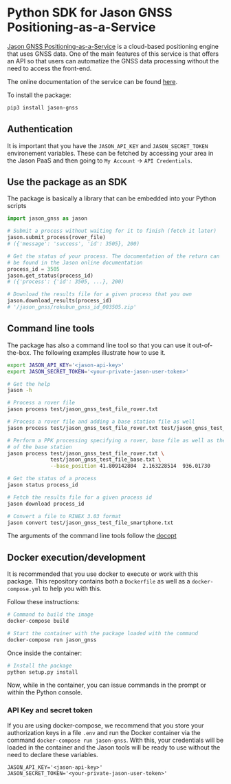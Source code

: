 # Python SDK for Jason GNSS Positioning-as-a-Service

[Jason GNSS Positioning-as-a-Service](https://jason.rokubun.cat) is a cloud-based
positioning engine that uses GNSS data. One of the main features of this service
is that offers an API so that users can automatize the GNSS data processing
without the need to access the front-end.

The online documentation of the service can be found [here](https://jason.docs.rokubun.cat).


To install the package:

```bash
pip3 install jason-gnss
```

## Authentication

It is important that you have the `JASON_API_KEY` and `JASON_SECRET_TOKEN` 
environement variables. These can be fetched by accessing your area in the 
Jason PaaS and then going to `My Account` -> `API Credentials`.

## Use the package as an SDK

The package is basically a library that can be embedded into your Python scripts

```python
import jason_gnss as jason

# Submit a process without waiting for it to finish (fetch it later)
jason.submit_process(rover_file)
# ({'message': 'success', 'id': 3505}, 200)

# Get the status of your process. The documentation of the return can 
# be found in the Jason online documentation
process_id = 3505
jason.get_status(process_id)
# ({'process': {'id': 3505, ...}, 200)

# Download the results file for a given process that you own
jason.download_results(process_id)
# '/jason_gnss/rokubun_gnss_id_003505.zip'
```

## Command line tools

The package has also a command line tool so that you can use it out-of-the-box.
The following examples illustrate how to use it.

```bash
export JASON_API_KEY='<jason-api-key>'
export JASON_SECRET_TOKEN='<your-private-jason-user-token>'

# Get the help
jason -h

# Process a rover file
jason process test/jason_gnss_test_file_rover.txt

# Process a rover file and adding a base station file as well
jason process test/jason_gnss_test_file_rover.txt test/jason_gnss_test_file_base.txt

# Perform a PPK processing specifying a rover, base file as well as the location
# of the base station
jason process test/jason_gnss_test_file_rover.txt \
              test/jason_gnss_test_file_base.txt \
              --base_position 41.809142804  2.163228514  936.01730

# Get the status of a process
jason status process_id

# Fetch the results file for a given process id
jason download process_id

# Convert a file to RINEX 3.03 format
jason convert test/jason_gnss_test_file_smartphone.txt
```

The arguments of the command line tools follow the [docopt](http://docopt.org)

## Docker execution/development

It is recommended that you use docker to execute or work with this package.
This repository contains both a `Dockerfile` as well as a `docker-compose.yml`
to help you with this.

Follow these instructions:

```bash
# Command to build the image
docker-compose build

# Start the container with the package loaded with the command
docker-compose run jason_gnss
```

Once inside the container:

```bash
# Install the package
python setup.py install
```

Now, while in the container, you can issue commands in the prompt or
within the Python console.

### API Key and secret token

If you are using docker-compose, we recommend that you store your authorization
keys in a file `.env` and run the Docker container via the command
`docker-compose run jason-gnss`. With this, your credentials will be loaded
in the container and the Jason tools will be ready to use without the need
to declare these variables.

```text
JASON_API_KEY='<jason-api-key>'
JASON_SECRET_TOKEN='<your-private-jason-user-token>'
```
